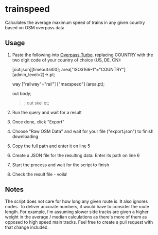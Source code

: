 # trainspeed
Calculates the average maximum speed of trains in any given country based on OSM overpass data.
## Usage
1. Paste the following into [Overpass Turbo](https://overpass-turbo.eu/), replacing COUNTRY with the two digit code of your country of choice (US, DE, CN):

    [out:json][timeout:600];
    area["ISO3166-1"="COUNTRY"][admin_level=2]->.pt;
    
    way
      ["railway"="rail"]
      ["maxspeed"]
      (area.pt);
      
    out body;
    >;
    out skel qt;
2. Run the query and wait for a result
3. Once done, click "Export"
4. Choose "Raw OSM Data" and wait for your file ("export.json") to finish downloading
5. Copy the full path and enter it on line 5
6. Create a JSON file for the resulting data. Enter its path on line 6
7. Start the process and wait for the script to finish
8. Check the result file - voila!
## Notes
The script does not care for how long any given route is. It also ignores nodes. To deliver accurate numbers, it would have to consider the route length. For example, I'm assuming slower side tracks are given a higher weight in the average / median calculations as there's more of them as opposed to high speed main tracks.
Feel free to create a pull request with that change included.
